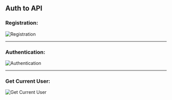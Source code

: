 

## Auth to API
### Registration:

![Registration](https://github.com/REzoa1/auth-to-API/assets/56412380/c8b4f6cf-abbb-48d1-9abb-b259a90d0c78)
<hr>

### Authentication:

![Authentication](https://github.com/REzoa1/auth-to-API/assets/56412380/03c2ee61-db8a-4649-8012-ade06ba639c6)
<hr>

### Get Current User:

![Get Current User](https://github.com/REzoa1/auth-to-API/assets/56412380/4e8f2c37-7512-4977-b304-fea716d0b492)

